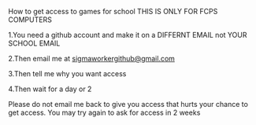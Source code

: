 How to get access to games for school THIS IS ONLY FOR FCPS COMPUTERS

1.You need a github account and make it on a DIFFERNT EMAIL not YOUR SCHOOL EMAIL

2.Then email me at sigmaworkergithub@gmail.com

3.Then tell me why you want access

4.Then wait for a day or 2

Please do not email me back to give you access that hurts your chance to get access. You may try again to ask for access in 2 weeks
